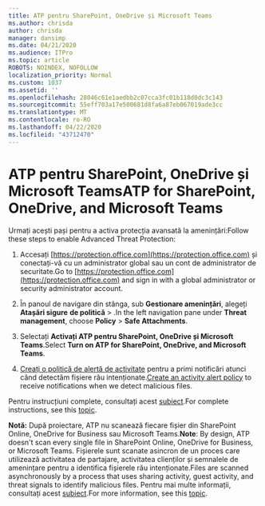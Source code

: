 ```yaml
---
title: ATP pentru SharePoint, OneDrive și Microsoft Teams
ms.author: chrisda
author: chrisda
manager: dansimp
ms.date: 04/21/2020
ms.audience: ITPro
ms.topic: article
ROBOTS: NOINDEX, NOFOLLOW
localization_priority: Normal
ms.custom: 1037
ms.assetid: ''
ms.openlocfilehash: 28046c61e1aedbb2c07cca3fc01b118d0dc3c143
ms.sourcegitcommit: 55eff703a17e500681d8fa6a87eb067019ade3cc
ms.translationtype: MT
ms.contentlocale: ro-RO
ms.lasthandoff: 04/22/2020
ms.locfileid: "43712470"
---
```

# <a name="atp-for-sharepoint-onedrive-and-microsoft-teams"></a><span data-ttu-id="495a6-102">ATP pentru SharePoint, OneDrive și Microsoft Teams</span><span class="sxs-lookup"><span data-stu-id="495a6-102">ATP for SharePoint, OneDrive, and Microsoft Teams</span></span>

<span data-ttu-id="495a6-103">Urmați acești pași pentru a activa protecția avansată la amenințări:</span><span class="sxs-lookup"><span data-stu-id="495a6-103">Follow these steps to enable Advanced Threat Protection:</span></span>

1. <span data-ttu-id="495a6-104">Accesați [https://protection.office.com](https://protection.office.com) și conectați-vă cu un administrator global sau un cont de administrator de securitate.</span><span class="sxs-lookup"><span data-stu-id="495a6-104">Go to [https://protection.office.com](https://protection.office.com) and sign in with a global administrator or security administrator account.</span></span>

2. <span data-ttu-id="495a6-105">În panoul de navigare din stânga, sub **Gestionare amenințări**, alegeți **Atașări sigure** **de politică** \> .</span><span class="sxs-lookup"><span data-stu-id="495a6-105">In the left navigation pane under **Threat management**, choose **Policy** \> **Safe Attachments**.</span></span>

3. <span data-ttu-id="495a6-106">Selectați **Activați ATP pentru SharePoint, OneDrive și Microsoft Teams**.</span><span class="sxs-lookup"><span data-stu-id="495a6-106">Select **Turn on ATP for SharePoint, OneDrive, and Microsoft Teams**.</span></span>

4. <span data-ttu-id="495a6-107">[Creați o politică de alertă de activitate](https://docs.microsoft.com/office365/securitycompliance/create-activity-alerts) pentru a primi notificări atunci când detectăm fișiere rău intenționate.</span><span class="sxs-lookup"><span data-stu-id="495a6-107">[Create an activity alert policy](https://docs.microsoft.com/office365/securitycompliance/create-activity-alerts) to receive notifications when we detect malicious files.</span></span>

<span data-ttu-id="495a6-108">Pentru instrucțiuni complete, consultați acest [subiect](https://docs.microsoft.com/office365/securitycompliance/turn-on-atp-for-spo-odb-and-teams).</span><span class="sxs-lookup"><span data-stu-id="495a6-108">For complete instructions, see this [topic](https://docs.microsoft.com/office365/securitycompliance/turn-on-atp-for-spo-odb-and-teams).</span></span>

<span data-ttu-id="495a6-109">**Notă:** După proiectare, ATP nu scanează fiecare fișier din SharePoint Online, OneDrive for Business sau Microsoft Teams.</span><span class="sxs-lookup"><span data-stu-id="495a6-109">**Note**: By design, ATP doesn't scan every single file in SharePoint Online, OneDrive for Business, or Microsoft Teams.</span></span> <span data-ttu-id="495a6-110">Fișierele sunt scanate asincron de un proces care utilizează activitatea de partajare, activitatea clienților și semnalele de amenințare pentru a identifica fișierele rău intenționate.</span><span class="sxs-lookup"><span data-stu-id="495a6-110">Files are scanned asynchronously by a process that uses sharing activity, guest activity, and threat signals to identify malicious files.</span></span> <span data-ttu-id="495a6-111">Pentru mai multe informații, consultați acest [subiect](https://docs.microsoft.com/office365/securitycompliance/atp-for-spo-odb-and-teams).</span><span class="sxs-lookup"><span data-stu-id="495a6-111">For more information, see this [topic](https://docs.microsoft.com/office365/securitycompliance/atp-for-spo-odb-and-teams).</span></span>
